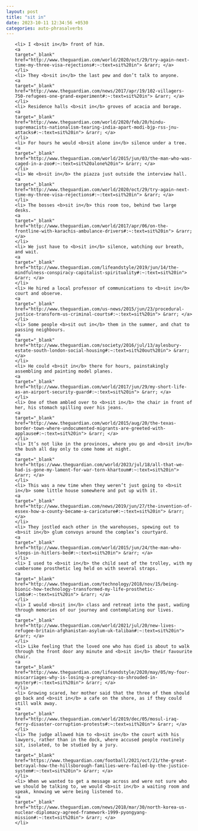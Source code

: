 ```yaml
---
layout: post
title: "sit in"
date: 2023-10-11 12:34:56 +0530
categories: auto-phrasalverbs
---
```

<ol>

    <li> I <b>sit in</b> front of him.
    <a 
    target="_blank" 
    href="http://www.theguardian.com/world/2020/oct/29/try-again-next-time-my-three-visa-rejections#:~:text=sit%20in"> &rarr; </a>
    </li>
    <li> They <b>sit in</b> the last pew and don’t talk to anyone.
    <a 
    target="_blank" 
    href="http://www.theguardian.com/news/2017/apr/19/102-villagers-750-refugees-one-grand-experiment#:~:text=sit%20in"> &rarr; </a>
    </li>
    <li> Residence halls <b>sit in</b> groves of acacia and borage.
    <a 
    target="_blank" 
    href="http://www.theguardian.com/world/2020/feb/20/hindu-supremacists-nationalism-tearing-india-apart-modi-bjp-rss-jnu-attacks#:~:text=sit%20in"> &rarr; </a>
    </li>
    <li> For hours he would <b>sit alone in</b> silence under a tree.
    <a 
    target="_blank" 
    href="http://www.theguardian.com/world/2015/jun/03/the-man-who-was-caged-in-a-zoo#:~:text=sit%20alone%20in"> &rarr; </a>
    </li>
    <li> We <b>sit in</b> the piazza just outside the interview hall.
    <a 
    target="_blank" 
    href="http://www.theguardian.com/world/2020/oct/29/try-again-next-time-my-three-visa-rejections#:~:text=sit%20in"> &rarr; </a>
    </li>
    <li> The bosses <b>sit in</b> this room too, behind two large desks.
    <a 
    target="_blank" 
    href="http://www.theguardian.com/world/2017/apr/06/on-the-frontline-with-karachis-ambulance-drivers#:~:text=sit%20in"> &rarr; </a>
    </li>
    <li> We just have to <b>sit in</b> silence, watching our breath, and wait.
    <a 
    target="_blank" 
    href="http://www.theguardian.com/lifeandstyle/2019/jun/14/the-mindfulness-conspiracy-capitalist-spirituality#:~:text=sit%20in"> &rarr; </a>
    </li>
    <li> He hired a local professor of communications to <b>sit in</b> court and observe.
    <a 
    target="_blank" 
    href="http://www.theguardian.com/us-news/2015/jun/23/procedural-justice-transform-us-criminal-courts#:~:text=sit%20in"> &rarr; </a>
    </li>
    <li> Some people <b>sit out in</b> them in the summer, and chat to passing neighbours.
    <a 
    target="_blank" 
    href="http://www.theguardian.com/society/2016/jul/13/aylesbury-estate-south-london-social-housing#:~:text=sit%20out%20in"> &rarr; </a>
    </li>
    <li> He could <b>sit in</b> there for hours, painstakingly assembling and painting model planes.
    <a 
    target="_blank" 
    href="http://www.theguardian.com/world/2017/jun/29/my-short-life-as-an-airport-security-guard#:~:text=sit%20in"> &rarr; </a>
    </li>
    <li> One of them ambled over to <b>sit in</b> the chair in front of her, his stomach spilling over his jeans.
    <a 
    target="_blank" 
    href="http://www.theguardian.com/world/2015/aug/20/the-texas-border-town-where-undocumented-migrants-are-greeted-with-applause#:~:text=sit%20in"> &rarr; </a>
    </li>
    <li> It’s not like in the provinces, where you go and <b>sit in</b> the bush all day only to come home at night.
    <a 
    target="_blank" 
    href="https://www.theguardian.com/world/2023/jul/18/all-that-we-had-is-gone-my-lament-for-war-torn-khartoum#:~:text=sit%20in"> &rarr; </a>
    </li>
    <li> This was a new time when they weren’t just going to <b>sit in</b> some little house somewhere and put up with it.
    <a 
    target="_blank" 
    href="http://www.theguardian.com/news/2019/jun/27/the-invention-of-essex-how-a-county-became-a-caricature#:~:text=sit%20in"> &rarr; </a>
    </li>
    <li> They jostled each other in the warehouses, spewing out to <b>sit in</b> glum convoys around the complex’s courtyard.
    <a 
    target="_blank" 
    href="http://www.theguardian.com/world/2015/jun/24/the-man-who-sleeps-in-hitlers-bed#:~:text=sit%20in"> &rarr; </a>
    </li>
    <li> I used to <b>sit in</b> the child seat of the trolley, with my cumbersome prosthetic leg held on with several straps.
    <a 
    target="_blank" 
    href="http://www.theguardian.com/technology/2018/nov/15/being-bionic-how-technology-transformed-my-life-prosthetic-limbs#:~:text=sit%20in"> &rarr; </a>
    </li>
    <li> I would <b>sit in</b> class and retreat into the past, wading through memories of our journey and contemplating our lives.
    <a 
    target="_blank" 
    href="http://www.theguardian.com/world/2021/jul/20/new-lives-refugee-britain-afghanistan-asylum-uk-taliban#:~:text=sit%20in"> &rarr; </a>
    </li>
    <li> Like feeling that the loved one who has died is about to walk through the front door any minute and <b>sit in</b> their favourite chair.
    <a 
    target="_blank" 
    href="http://www.theguardian.com/lifeandstyle/2020/may/05/my-four-miscarriages-why-is-losing-a-pregnancy-so-shrouded-in-mystery#:~:text=sit%20in"> &rarr; </a>
    </li>
    <li> Growing scared, her mother said that the three of them should go back and <b>sit in</b> a cafe on the shore, as if they could still walk away.
    <a 
    target="_blank" 
    href="http://www.theguardian.com/world/2019/dec/05/mosul-iraq-ferry-disaster-corruption-protests#:~:text=sit%20in"> &rarr; </a>
    </li>
    <li> The judge allowed him to <b>sit in</b> the court with his lawyers, rather than in the dock, where accused people routinely sit, isolated, to be studied by a jury.
    <a 
    target="_blank" 
    href="https://www.theguardian.com/football/2021/oct/21/the-great-betrayal-how-the-hillsborough-families-were-failed-by-the-justice-system#:~:text=sit%20in"> &rarr; </a>
    </li>
    <li> When we wanted to get a message across and were not sure who we should be talking to, we would <b>sit in</b> a waiting room and speak, knowing we were being listened to.
    <a 
    target="_blank" 
    href="http://www.theguardian.com/news/2018/mar/30/north-korea-us-nuclear-diplomacy-agreed-framework-1999-pyongyang-mission#:~:text=sit%20in"> &rarr; </a>
    </li>